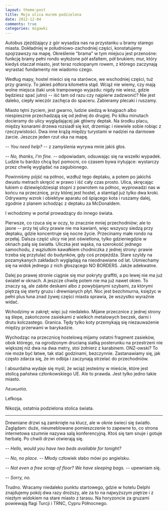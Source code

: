 ```yaml
---
layout: theme:post
title: Moja ulica murem podzielona
date: 2012-12-04
comments: true
categories: migawki
---
```


Autobus zjeżdżający z gór wysadza nas na przystanku u bramy starego
miasta. Dokładniej w południowo-zachodniej części, konstatujemy
spojrzawszy na mapę. Określenie "brama" w tym miejscu jest przenośne:
funkcję bramy pełni rondo wyłożone pół asfaltem, pół brukiem; mur,
który kiedyś otaczał miasto, jest teraz rozkopanym rowem, z którego
zaczynają wyrastać fundamenty nie wiadomo czego.

Według mapy, hostel mieści się na starówce, we wschodniej części, tuż
przy granicy. To jakieś półtora kilometra stąd. Wciąż nie wiemy, czy
mają wolne miejsca (taki urok trampowego wyjazdu: nigdy nie wiesz,
gdzie będziesz spać jutro) -- iść tam od razu czy najpierw zadzwonić?
Nie jest daleko, ciepły wieczór zachęca do spaceru. Zabieramy plecaki
i ruszamy.

Miasto tętni życiem, jest gwarno, ludzie siedzą w knajpach albo
niespiesznie przechadzają się od jednej do drugiej. Po kilku minutach
docieramy do ulicy wyglądającej jak główny deptak. Na środku placu,
między konarami drzewa rozsiadł się kot, drzemiąc i niewiele sobie
robiąc z rzeczywistości. Dwa inne krążą między turystami w nadziei na
darmowe żarcie. Jeszcze jeden rzut oka na mapę.

-- _You need help?_ -- z zamyślenia wyrywa mnie jakiś głos.

-- _No, thanks, I'm fine._ -- odpowiadam, odsuwając się na wszelki
wypadek. Ludzie tu bardzo chcą być pomocni, co czasem bywa irytujące:
wystarczy przez chwilę wyglądać na zagubionego.

Powinniśmy pójść na północ, wzdłuż tego deptaku, a potem po jakichś
dwustu metrach skręcić w prawo i iść cały czas prosto. Ulica,
skręcając łukiem o dziewięćdziesiąt stopni z powrotem na północ,
wyprowadzi nas w końcu na przecznicę, przy której jest hostel, a
stamtąd już tylko dwa kroki. Odrywamy wzrok i obiektyw aparatu od
śpiącego kota i ruszamy dalej, zgodnie z planem schodząc z deptaku za
McDonaldem.

I wchodzimy w portal prowadzący do innego świata.

Pierwsze, co rzuca się w oczy, to znacznie mniej przechodniów; ale to
jasne -- przy tej ulicy prawie nie ma kawiarń, więc wszyscy siedzą
przy deptaku, gdzie koncentruje się nocne życie. Przecinamy małe rondo
na przełaj. Dalsza część ulicy nie jest oświetlona, tylko
gdzieniegdzie w oknach palą się światła. Uliczka jest wąska, na
szerokość jednego samochodu, z wąziutkim kawałkiem chodniczka z jednej
strony: prawie trzeba się przytulać do budynków, gdy coś
przejeżdża. Stare szyldy na pozamykanych zakładach wyglądają na
nieodnawiane od lat. Uśmiechamy się na widok jednego z nich głoszącego
NO BORDERS. Jakże adekwatne.

Dalej po prawej stronie ciągnie się mur pokryty graffiti, a po lewej
nie ma już świateł w oknach. A jeszcze chwilę potem nie ma już nawet
okien. To znaczy są, ale zabite deskami albo z powybijanymi szybami,
za którymi piętrzą się sterty gruzu i drewnianych płyt. Noc jest
bezchmurna, księżyc w pełni plus łuna znad żywej części miasta
sprawia, że wszystko wyraźnie widać. 

Wchodzimy w zakręt; więc już niedaleko. Mijane przecznice z jednej
strony są ślepe, zakończone zasiekami z wielkich metalowych beczek,
darni i drutu kolczastego. Granica. Tędy tylko koty przemykają się
niezauważenie między przerwami w barykadzie.

Wychodząc na przecznicę hostelową mijamy ostatni fragment zasieków,
obok którego, na ogrodzonym drucianą siatką posterunku na przestrzeni
nie większej niż dwa na dwa metry, stoi żołnierz z
karabinem. ONZ-owski? To nie może być łatwe, tak stać godzinami,
bezczynnie. Zastanawiamy się, jak często zdarza się, że im odbija i
zaczynają strzelać do przechodniów.

I absurdalna wydaje się myśl, że wciąż jesteśmy w mieście, które jest
stolicą państwa członkowskiego UE. Ale to prawda. Jest tylko jedno
takie miasto.

Λευκωσία.

Lefkoşa.

Nikozja, ostatnia podzielona stolica świata.

------------

Drewniane drzwi są zamknięte na klucz, ale w oknie świeci się
światło. Zaglądam: duże, nieumeblowane pomieszczenie to zapewne to, co
strona internetowa szumnie nazywa salą konferencyjną. Ktoś się tam
snuje i gotuje herbatę. Po chwili drzwi otwierają się.

-- _Hello, would you have two beds available for tonight?_

-- _No, no place._ -- Młody człowiek słabo mówi po angielsku.

-- _Not even a free scrap of floor? We have sleeping bags._ --
upewniam się. 

-- _Sorry, no._

Trudno. Wracamy niedaleko punktu startowego, gdzie w hotelu Delphi
znajdujemy pokój dwa razy droższy, ale za to na najwyższym piętrze
i z niezłym widokiem na stare miasto z tarasu. Na horyzoncie za
gruzami powiewają flagi Turcji i TRNC, Cypru Północnego.
